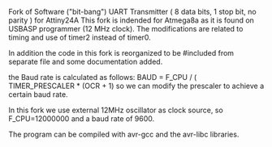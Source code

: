 Fork of Software ("bit-bang") UART Transmitter (  8 data bits, 1 stop bit, no parity ) for Attiny24A
This fork is indended for Atmega8a as it is found on USBASP programmer (12 MHz clock).
The modifications are related to timing and use of timer2 instead of timer0.

In addition the code in this fork is reorganized to be #included from separate file and some documentation added.

the Baud rate is calculated as follows:
BAUD = F_CPU / ( TIMER_PRESCALER * (OCR + 1)
so we can modify the prescaler to achieve a certain baud rate.

In this fork we use external 12MHz oscillator as clock source, so F_CPU=12000000
and a baud rate of 9600.

The program can be compiled with avr-gcc and the avr-libc libraries.


